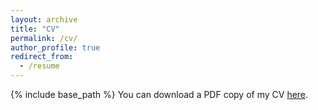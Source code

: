 ```yaml
---
layout: archive
title: "CV"
permalink: /cv/
author_profile: true
redirect_from:
  - /resume
---
```


{% include base_path %}
You can download a PDF copy of my CV [here](/files/AValentim_CV.pdf).


